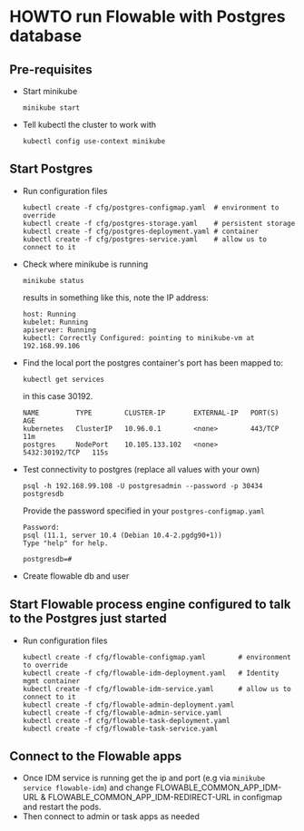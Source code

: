 HOWTO run Flowable with Postgres database
========================================

Pre-requisites
--------------
- Start minikube
  ```
  minikube start
  ```
- Tell kubectl the cluster to work with
  ```
  kubectl config use-context minikube
  ```

Start Postgres
--------------

- Run configuration files
  ```
  kubectl create -f cfg/postgres-configmap.yaml  # environment to override
  kubectl create -f cfg/postgres-storage.yaml    # persistent storage
  kubectl create -f cfg/postgres-deployment.yaml # container
  kubectl create -f cfg/postgres-service.yaml    # allow us to connect to it
  ```
  
- Check where minikube is running
  ```
  minikube status
  ```
  results in something like this, note the IP address:
  ```
  host: Running
  kubelet: Running
  apiserver: Running
  kubectl: Correctly Configured: pointing to minikube-vm at 192.168.99.106
  ```
- Find the local port the postgres container's port has been mapped to:
  ```
  kubectl get services
  ```
  in this case 30192.
  ```
  NAME         TYPE        CLUSTER-IP       EXTERNAL-IP   PORT(S)          AGE
  kubernetes   ClusterIP   10.96.0.1        <none>        443/TCP          11m
  postgres     NodePort    10.105.133.102   <none>        5432:30192/TCP   115s
  ```
- Test connectivity to postgres (replace all values with your own)
  ```
  psql -h 192.168.99.108 -U postgresadmin --password -p 30434 postgresdb
  ```
  Provide the password specified in your `postgres-configmap.yaml`
  ```
  Password: 
  psql (11.1, server 10.4 (Debian 10.4-2.pgdg90+1))
  Type "help" for help.

  postgresdb=# 
  ```

- Create flowable db and user

Start Flowable process engine configured to talk to the Postgres just started
------------------------------------------------------------------------------

- Run configuration files
  ```
  kubectl create -f cfg/flowable-configmap.yaml        # environment to override
  kubectl create -f cfg/flowable-idm-deployment.yaml   # Identity mgmt container
  kubectl create -f cfg/flowable-idm-service.yaml      # allow us to connect to it
  kubectl create -f cfg/flowable-admin-deployment.yaml
  kubectl create -f cfg/flowable-admin-service.yaml
  kubectl create -f cfg/flowable-task-deployment.yaml
  kubectl create -f cfg/flowable-task-service.yaml
  ```

Connect to the Flowable apps
---------------------------

- Once IDM service is running get the ip and port (e.g via `minikube service flowable-idm`) and change FLOWABLE_COMMON_APP_IDM-URL & FLOWABLE_COMMON_APP_IDM-REDIRECT-URL in configmap and restart the pods.
- Then connect to admin or task apps as needed
